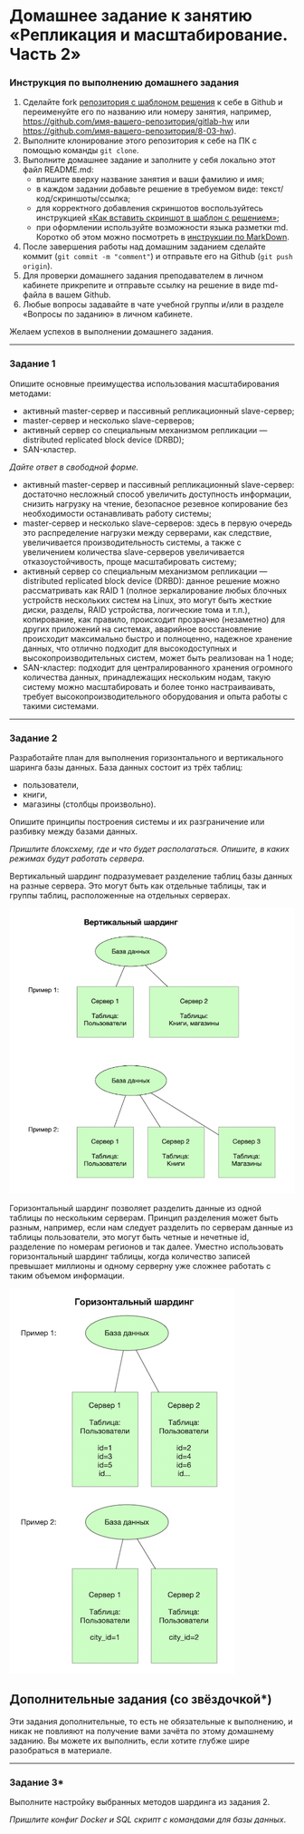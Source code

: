 # Домашнее задание к занятию «Репликация и масштабирование. Часть 2»

### Инструкция по выполнению домашнего задания

1. Сделайте fork [репозитория c шаблоном решения](https://github.com/netology-code/sys-pattern-homework) к себе в Github и переименуйте его по названию или номеру занятия, например, https://github.com/имя-вашего-репозитория/gitlab-hw или https://github.com/имя-вашего-репозитория/8-03-hw).
2. Выполните клонирование этого репозитория к себе на ПК с помощью команды `git clone`.
3. Выполните домашнее задание и заполните у себя локально этот файл README.md:
   - впишите вверху название занятия и ваши фамилию и имя;
   - в каждом задании добавьте решение в требуемом виде: текст/код/скриншоты/ссылка;
   - для корректного добавления скриншотов воспользуйтесь инструкцией [«Как вставить скриншот в шаблон с решением»](https://github.com/netology-code/sys-pattern-homework/blob/main/screen-instruction.md);
   - при оформлении используйте возможности языка разметки md. Коротко об этом можно посмотреть в [инструкции по MarkDown](https://github.com/netology-code/sys-pattern-homework/blob/main/md-instruction.md).
4. После завершения работы над домашним заданием сделайте коммит (`git commit -m "comment"`) и отправьте его на Github (`git push origin`).
5. Для проверки домашнего задания преподавателем в личном кабинете прикрепите и отправьте ссылку на решение в виде md-файла в вашем Github.
6. Любые вопросы задавайте в чате учебной группы и/или в разделе «Вопросы по заданию» в личном кабинете.

Желаем успехов в выполнении домашнего задания.

---

### Задание 1

Опишите основные преимущества использования масштабирования методами:

- активный master-сервер и пассивный репликационный slave-сервер; 
- master-сервер и несколько slave-серверов;
- активный сервер со специальным механизмом репликации — distributed replicated block device (DRBD);
- SAN-кластер.

*Дайте ответ в свободной форме.*

- активный master-сервер и пассивный репликационный slave-сервер: достаточно несложный способ увеличить доступность информации, снизить нагрузку на чтение, безопасное резевное копирование без необходимости останавливать работу системы;   
- master-сервер и несколько slave-серверов: здесь в первую очередь это распределение нагрузки между серверами, как следствие, увеличивается производительность системы, а также с увеличением количества slave-серверов увеличивается отказоустойчивость, проще масштабировать систему;   
- активный сервер со специальным механизмом репликации — distributed replicated block device (DRBD): данное решение можно рассматривать как RAID 1 (полное зеркалирование любых блочных устройств нескольких систем на Linux, это могут быть жесткие диски, разделы, RAID устройства, логические тома и т.п.), копирование, как правило, происходит прозрачно (незаметно) для других приложений на системах, аварийное восстановление происходит максимально быстро и полноценно, надежное хранение данных, что отлично подходит для высокодоступных и высокопроизводительных систем, может быть реализован на 1 ноде;   
- SAN-кластер: подходит для централированного хранения огромного количества данных, принадлежащих нескольким нодам, такую систему можно масштабировать и более тонко настраиваивать, требует высокопроизводительного оборудования и опыта работы с такими системами.   

---

### Задание 2


Разработайте план для выполнения горизонтального и вертикального шаринга базы данных. База данных состоит из трёх таблиц: 

- пользователи, 
- книги, 
- магазины (столбцы произвольно). 

Опишите принципы построения системы и их разграничение или разбивку между базами данных.

*Пришлите блоксхему, где и что будет располагаться. Опишите, в каких режимах будут работать сервера.* 

Вертикальный шардинг подразумевает разделение таблиц базы данных на разные сервера. Это могут быть как отдельные таблицы, так и группы таблиц, расположенные на отдельных серверах.   

![Vertical_sharding](https://github.com/JulieJool/sdb-homeworks/blob/sdbsql-24/12-06%20img/vertical_sharding.png)

Горизонтальный шардинг позволяет разделить данные из одной таблицы по нескольким серверам. Принцип разделения может быть разным, например, если нам следует разделить по серверам данные из таблицы пользователи, это могут быть четные и нечетные id, разделение по номерам регионов и так далее. Уместно использовать горизонтальный шардинг таблицы, когда количество записей превышает миллионы и одному серверну уже сложнее работать с таким объемом информации.   

![Horizontal_sharding](https://github.com/JulieJool/sdb-homeworks/blob/sdbsql-24/12-06%20img/horizontal_sharding.png)

## Дополнительные задания (со звёздочкой*)
Эти задания дополнительные, то есть не обязательные к выполнению, и никак не повлияют на получение вами зачёта по этому домашнему заданию. Вы можете их выполнить, если хотите глубже шире разобраться в материале.

---

### Задание 3*

Выполните настройку выбранных методов шардинга из задания 2.

*Пришлите конфиг Docker и SQL скрипт с командами для базы данных*.

